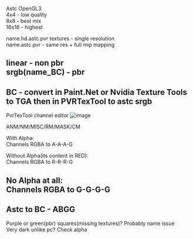 Astc OpenGL3  
4x4 - low quality  
8x8 - best mix  
16x16 - highest  

name.hd.astc.pvr textures - single resolution  
name.astc.pvr - same res + full mip mapping  

linear - non pbr  
srgb(name_BC) - pbr  
-----------------------------
BC - convert in Paint.Net or Nvidia Texture Tools to TGA then in PVRTexTool to astc srgb  
-----------------------------

PvrTexTool channel editor ![image](https://github.com/user-attachments/assets/77df45b8-8ead-4d62-ab2c-e1874d0b6760)  

ANM/NM/MISC/RM/MASK/CM  

With Alpha:  
Channels RGBA to A-A-A-G  

Without Alpha(its content in RED):  
Channels RGBA to R-R-R-G  

No Alpha at all:  
Channels RGBA to G-G-G-G  
-----------------------------
Astc to BC - ABGG  
-----------------------------

Purple or green(pbr) squares(missing textures)? Probably name issue  
Very dark unlike pc? Check alpha  
